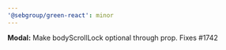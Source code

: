 ```yaml
---
'@sebgroup/green-react': minor
---
```


**Modal:** Make bodyScrollLock optional through prop. Fixes #1742
